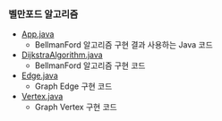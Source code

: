 ### 벨만포드 알고리즘
- <a href="https://github.com/hongjw1991/java-data_structure-algorithm/tree/master/Algorithm/Problem_Solve/Shortest_Path/BellmanFord/App.java">App.java</a>
    - BellmanFord 알고리즘 구현 결과 사용하는 Java 코드
- <a href="https://github.com/hongjw1991/java-data_structure-algorithm/tree/master/Algorithm/Problem_Solve/Shortest_Path/BellmanFord/BellmanFord.java">DijkstraAlgorithm.java</a>
    - BellmanFord 알고리즘 구현 코드
- <a href="https://github.com/hongjw1991/java-data_structure-algorithm/tree/master/Algorithm/Problem_Solve/Shortest_Path/BellmanFord/Edge.java">Edge.java</a>
    - Graph Edge 구현 코드
- <a href="https://github.com/hongjw1991/java-data_structure-algorithm/tree/master/Algorithm/Problem_Solve/Shortest_Path/BellmanFord/Vertex.java">Vertex.java</a>
    - Graph Vertex 구현 코드